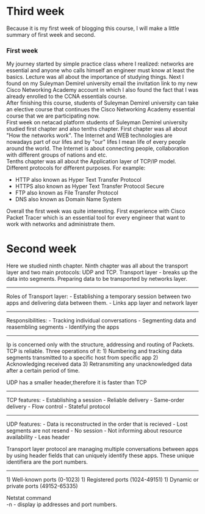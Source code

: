 # Third week

Because it is my first week of blogging 
this course, I will make a little 
summary of first week and second.

### First week
My journey started by simple practice 
class where I realized: networks are 
essential and anyone who calls himself 
an engineer must know at least the 
basics. Lecture was all about the 
importance of studying things. Next I 
found on my Suleyman Demirel university 
email the invitation link to my new 
Cisco Networking Academy account in 
which I also found the fact that I was 
already enrolled to the CCNA essentials 
course. <br>
After finishing this course, students 
of Suleyman Demirel university can take 
an elective course that continues the 
Cisco Networking Academy essential 
course that we are participating now.
<br>
First week on netacad platform students 
of Suleyman Demirel university studied 
first chapter and also tenths chapter.
First chapter was all about "How the 
networks work". The Internet and WEB 
technologies are nowadays part of our 
lifes and by "our" lifes I mean life of 
every people around the world. The 
Internet is about connecting people, 
collaboration with different groups of 
nations and etc. <br>
Tenths chapter was all about the Application 
layer of TCP/IP model. Different protocols 
for different purposes. For example:
- HTTP also known as Hyper Text Transfer Protocol
- HTTPS also known as Hyper Text Transfer Protocol Secure
- FTP also known as File Transfer Protocol
- DNS also known as Domain Name System

Overall the first week was quite interesting.
First experience with Cisco Packet Tracer 
which is an essential tool for every 
engineer that want to work with networks 
and administrate them.

# Second week
Here we studied ninth chapter.
Ninth chapter was all about the 
transport layer and two main protocols: 
UDP and TCP.
Transport layer - breaks up the data into 
segments. Preparing data to be transported 
by networks layer.
<hr>
Roles of Transport layer:
- Establishing a temporary session between two apps and delivering data between them.
- Links app layer and network layer

<hr>
Responsibilities:
- Tracking individual conversations
- Segmenting data and reasembling segments
- Identifying the apps

<hr>
Ip is concerned only with the structure, 
addressing and routing of Packets.
TCP is reliable. Three operations of it:
1) Numbering and tracking data segments transmitted to a specific host from specific app
2) Acknowledging received data
3) Retransmiting any unacknowledged data after a certain period of time.

UDP has a smaller header,therefore it is faster than TCP

<hr>
TCP features:
- Establishing a session
- Reliable delivery
- Same-order delivery
- Flow control
- Stateful protocol

<hr>
UDP features:
- Data is reconstructed in the order that is recieved
- Lost segments are not resend
- No session
- Not informing about resource availability
- Leas header

Transport layer protocol are managing multiple conversations between apps by using header fields that can uniquely identify these apps.
These unique identifiera are the port numbers.

<hr>
1) Well-known ports (0-1023)
1) Registered ports (1024-49151)
1) Dynamic or private ports (49152-65335)

Netstat command <br>
-n - display ip addresses and port numbers.
